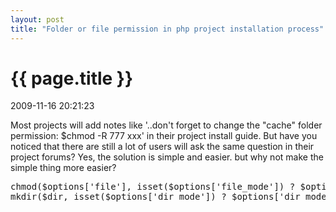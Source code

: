 ```yaml
---
layout: post
title: "Folder or file permission in php project installation process"
---
```


<h1> {{ page.title }} </h1> <p class='meta'>2009-11-16 20:21:23</p>

Most projects will add notes like '..don't forget to change the "cache" folder permission: $chmod -R 777 xxx' in their project install guide.
But have you noticed that there are still a lot of users will ask the same question in their project forums? Yes, the solution is simple and easier. but why not make the simple thing more easier?
<pre name='code' class='php'>
chmod($options['file'], isset($options['file_mode']) ? $options['file_mode'] : 0666);
mkdir($dir, isset($options['dir_mode']) ? $options['dir_mode'] : 0777, true);
</pre
These code comes from symfony source code. It make me feels good in the installation process.
It is easier to make this permission modification process transparent for your user. 